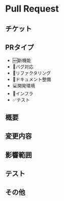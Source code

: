 # Pull Request
<!-- Pull Requestのタイトル -->

## チケット
<!-- チケットがあればリンク貼る -->

## PRタイプ
<!-- Pull Requestの種類を選択 -->
<!-- 必要なものだけ残す -->
* 🆕新機能
* 🐛バグ対応
* 🧹リファクタリング
* 📖ドキュメント整備
* 💻開発環境
* 🚄インフラ
* ✅テスト

## 概要
<!-- Pull Request 概要・背景など -->

## 変更内容
<!-- 変更点 -->

## 影響範囲
<!-- 影響範囲 -->

## テスト
<!-- テスト手順 -->
<!-- テスト結果 -->

## その他
<!-- レビュワーへの注意点・相談内容・懸念点 -->